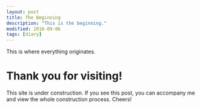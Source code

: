 ```yaml
---
layout: post
title: The Beginning
description: "This is the beginning."
modified: 2016-09-06
tags: [diary]
---
```


This is where everything originates.

# Thank you for visiting!
This site is under construction. If you see this post, you can accompany me and view the whole construction process. Cheers!
